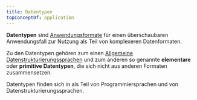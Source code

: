 ```yaml
---
title: Datentypen
topConceptOf: application
---
```


**Datentypen** sind [Anwendungsformate](../application) für einen überschaubaren Anwendungsfall zur Nutzung als Teil von komplexeren Datenformaten.

Zu den Datentypen gehören zum einen [Allgemeine Datenstrukturierungssprachen](../structure) und zum anderen so genannte **elementare** oder **primitive Datentypen**, die sich nicht aus anderen Formaten zusammensetzen.

Datentypen finden sich in als Teil von Programmiersprachen und von Datenstrukturierungssprachen.

<formats-tree application="datatype"/>

